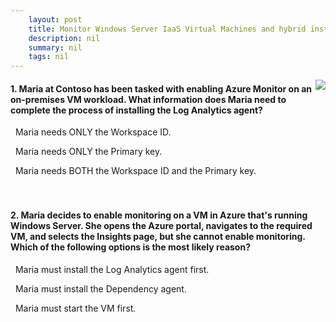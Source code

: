 ```yaml
---
    layout: post
    title: Monitor Windows Server IaaS Virtual Machines and hybrid instances 
    description: nil
    summary: nil
    tags: nil
---
```



 <a target="_blank" href="https://docs.microsoft.com/en-us/learn/modules/monitor-windows-server-iaas-virtual-machines-hybrid-instances/7-knowledge-check/"><i class="fas fa-external-link-alt"></i> </a>
 <img align="right" src="https://docs.microsoft.com/en-us/learn/achievements/monitor-windows-server-iaas-vms-and-hybrid-instances.svg">
####  1. Maria at Contoso has been tasked with enabling Azure Monitor on an on-premises VM workload. What information does Maria need to complete the process of installing the Log Analytics agent?


<i class='far fa-square'></i> &nbsp;&nbsp;Maria needs ONLY the Workspace ID.

<i class='far fa-square'></i> &nbsp;&nbsp;Maria needs ONLY the Primary key.

<i class='fas fa-check-square' style='color: Dodgerblue;'></i> &nbsp;&nbsp;Maria needs BOTH the Workspace ID and the Primary key.
<br />
<br />
<br />

####  2. Maria decides to enable monitoring on a VM in Azure that's running Windows Server. She opens the Azure portal, navigates to the required VM, and selects the Insights page, but she cannot enable monitoring. Which of the following options is the most likely reason?


<i class='far fa-square'></i> &nbsp;&nbsp;Maria must install the Log Analytics agent first.

<i class='fas fa-check-square' style='color: Dodgerblue;'></i> &nbsp;&nbsp;Maria must install the Dependency agent.

<i class='far fa-square'></i> &nbsp;&nbsp;Maria must start the VM first.
<br />
<br />
<br />
